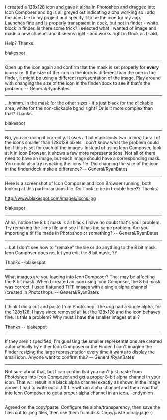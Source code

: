 I created a 128x128 icon and gave it alpha in Photoshop and dragged into Icon Composer and bg is all greyed out indicating alpha working so I add the .icns file to my project and specify it to be the icon for my app.  Launches fine and is properly transparent in dock, but not in finder - white block in finder.  Is there some trick?  I selected what I wanted of image and made a new channel and it seems right - and works right in Dock as I said.

Help? Thanks.


blakespot

----

Open up the icon again and confirm that the mask is set properly for **every** icon size. If the size of the icon in the dock is different than the one in the finder, it might be using a different representation of the image. Play around with changing the size of the icon in the finder/dock to see if that's the problem. -- General/RyanBates

----

...hmmm.  In the mask for the other sizes - it's just black for the clickable area, white for the non-clickable bgnd, right?  Or is it more complex than that?   Thanks.


blakespot

----

No, you are doing it correctly. It uses a 1 bit mask (only two colors) for all of the icons smaller than 128x128 pixels. I don't know what the problem could be if this is set for each of the images. Instead of using Icon Composer, look at it in Icon Browser, it shows a few more representations. Not all of them need to have an image, but each image should have a corresponding mask. You could also try remaking the .icns file. Did changing the size of the icon in the finder/dock make a difference? -- General/RyanBates

----

Here is a screenshot of Icon Composer and Icon Browser running, both looking at this particular .icns file.  Do I look to be in trouble here??  Thanks.

http://www.blakespot.com/images/icons.jpg


blakespot

----

Ahha, notice the 8 bit mask is all black. I have no doubt that's your problem. Try remaking the .icns file and see if it has the same problem. Are you importing a tif file made in Photoshop or something? -- General/RyanBates

----

...but I don't see how to "remake" the file or do anything to the 8 bit mask.  Icon Composer does not let you edit the 8 bit mask.  ??  

Thanks  --blakespot

----

What images are you loading into Icon Composer? That may be affecting the 8 bit mask. When I created an icon using Icon Composer, the 8 bit mask was correct. I used flattened TIFF images with a single alpha channel (created in Photoshop). -- General/RyanBates

----

I think I did a cut and paste from Photoshop.  The orig had a single alpha, for the 128x128.  I have since removed all but the 128x128 and the icon behaves fine.  Is this a problem?  Why must I have the smaller images at all?

Thanks -- blakespot

----

If they aren't specified, I'm guessing the smaller representations are created automatically by either Icon Composer or the Finder. I can't imagine the Finder resizing the large representation every time it wants to display the small icon. Anyone want to confirm this? -- General/RyanBates

----

Not sure about that, but I can confim that you can't just paste from Photoshop into Icon Composer and get a proper 8-bit alpha channel in your icon.  That will result in a black alpha channel exactly as shown in the image above.  I had to write out a .tiff file with an alpha channel and then read that into Icon Composer to get a proper alpha channel in an icon. -endymion

---- 

Agreed on the copy/paste. Configure the alpha/transparency, then save the files out to .png files, then use them from disk. Copy/paste = baggage :)